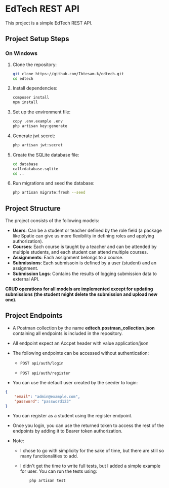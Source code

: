 
# EdTech REST API

This project is a simple EdTech REST API.

## Project Setup Steps

### On Windows
1. Clone the repository:
    ```bash
    git clone https://github.com/Ibtesam-k/edtech.git
    cd edtech
    ```
2. Install dependencies:
    ```bash
    composer install
    npm install
    ```
3. Set up the environment file:
    ```bash
    copy .env.example .env
    php artisan key:generate
    ```
4. Generate jwt secret:
    ```bash
    php artisan jwt:secret
    ```

5. Create the SQLite database file:
    ```bash
    cd database
    call>database.sqlite
    cd ..
    ```
6. Run migrations and seed the database:
    ```bash
    php artisan migrate:fresh --seed
    ```

## Project Structure

The project consists of the following models:

- **Users**: Can be a student or teacher defined by the role field (a package like Spatie can give us more flexibility in defining roles and applying authorization).
- **Courses**: Each course is taught by a teacher and can be attended by multiple students, and each student can attend multiple courses.
- **Assignments**: Each assignment belongs to a course.
- **Submissions**: Each submissoin is defined by a user (student) and an assignment.
- **Submission Logs**: Contains the results of logging submission data to external API.

**CRUD operations for all models are implemented except for updating submissions (the student might delete the submission and upload new one).**


## Project  Endpoints

- A Postman collection by the name **edtech.postman_collection.json** containing all endpoints is included in the repository.

- All endpoint expect an Accpet header with value application/json

- The following endpoints can be accessed without authentication:

  - `POST api/auth/login`

  - `POST api/auth/register` 

- You can use the default user created by the seeder to login:
```json
{
    "email": "admin@example.com",
    "password": "password123"
}
```

- You can register as a student using the register endpoint.

- Once you login, you can use the returned token to access the rest of the endpoints by adding it to Bearer token authorization.


- Note: 
  - I chose to go with simplicity for the sake of time, but there are still so many functionalities to add.

  - I didn't get the time to write full tests, but I added a simple example for user. 
  You can run the tests using:

    ```bash
        php artisan test
    ```